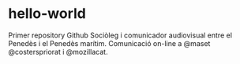 # hello-world
Primer repository Github
Sociòleg i comunicador audiovisual entre el Penedès i el Penedès marítim. Comunicació on-line a @maset @costerspriorat i @mozillacat.
